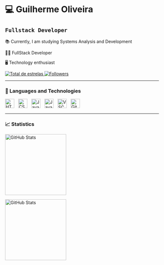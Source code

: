 # 💻 Guilherme Oliveira

## `Fullstack Developer` ##

📚 Currently, I am studying Systems Analysis and Development

🧑‍💻 FullStack Developer

🖥️ Technology enthusiast

<p align="left">
    <a href="https://github.com/guilherme-op86?tab=repositories&sort=stargazers">
        <img 
            alt="Total de estrelas" 
            title="Total stars on GitHub" 
            src="https://custom-icon-badges.demolab.com/github/stars/guilherme-op86?color=55960c&style=for-the-badge&labelColor=488207&logo=star&label=stars"
        />
    </a>
    <a href="https://github.com/guilherme-op86?tab=followers">
        <img 
            alt="Followers" 
            title="Follow me on GitHub" 
            src="https://custom-icon-badges.demolab.com/github/followers/guilherme-op86?color=236ad3&labelColor=1155ba&style=for-the-badge&logo=github&label=Followers&logoColor=white"
        />
    </a>
</p>

---
### 🤖 Languages and Technologies

<img 
    align="left" 
    alt="HTML"
    title="HTML" 
    width="30px" 
    style="padding-right: 10px;" 
    src="https://cdn.jsdelivr.net/gh/devicons/devicon@latest/icons/html5/html5-original.svg" 
/>

<img 
    align="left" 
    alt="CSS" 
    title="CSS"
    width="30px" 
    style="padding-right: 10px;" 
    src="https://cdn.jsdelivr.net/gh/devicons/devicon@latest/icons/css3/css3-original.svg" 
/>

<img 
    align="left" 
    alt="JavaScript" 
    title="JavaScript"
    width="30px" 
    style="padding-right: 10px;" 
    src="https://cdn.jsdelivr.net/gh/devicons/devicon@latest/icons/javascript/javascript-original.svg" 
/>

<img 
    align="left" 
    alt="JavaScript" 
    title="JavaScript"
    width="30px" 
    style="padding-right: 10px;" 
    src="https://cdn.jsdelivr.net/gh/devicons/devicon@latest/icons/javascript/javascript-original.svg" 
/>


<img 
    align="left" 
    alt="VSCode"
    title="VSCode" 
    width="30px" 
    style="padding-right: 10px;" 
    src="https://cdn.jsdelivr.net/gh/devicons/devicon@latest/icons/nodejs/nodejs-plain-wordmark.svg"        
/>

<img 
    align="left" 
    alt="Git" 
    title="Git"
    width="30px" 
    style="padding-right: 10px;" 
    src="https://cdn.jsdelivr.net/gh/devicons/devicon@latest/icons/git/git-original.svg" 
/>
<br/>
<br/>

---

### 📈 Statistics
    
<img 
    align="center" 
    alt="GitHub Stats" 
    height="200" 
    style="padding-right: 5;" 
    src="https://github-readme-stats.vercel.app/api?username=guilherme-op86&show_icons=true&theme=tokyonight&include_all_commits=true&locale=en" 
/>

<img 
    align="center" 
    alt="GitHub Stats" 
    height="200" 
    src="https://github-readme-stats.vercel.app/api/top-langs/?username=guilherme-op86&theme=tokyonight&layout=compact&custom_title=Technologies&langs_count=9" 
/>




